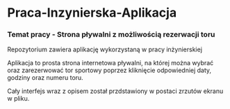 # Praca-Inzynierska-Aplikacja

### Temat pracy - Strona pływalni z możliwością rezerwacji toru

Repozytorium zawiera aplikację wykorzystaną w pracy inżynierskiej

Aplikacja to prosta strona internetowa pływalni, na której można wybrać oraz zarezerwować
tor sportowy poprzez kliknięcie odpowiedniej daty, godziny oraz numeru toru.

Cały interfejs wraz z opisem został przdstawiony w postaci zrzutów ekranu w pliku.
